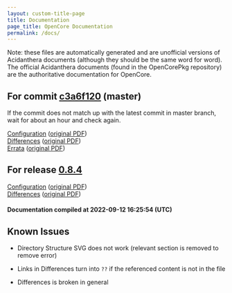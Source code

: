 ```yaml
---
layout: custom-title-page
title: Documentation
page_title: OpenCore Documentation
permalink: /docs/
---
```

Note: these files are automatically generated and are unofficial versions of Acidanthera documents (although they should be the same word for word). The official Acidanthera documents (found in the OpenCorePkg repository) are the authoritative documentation for OpenCore.

## For commit [c3a6f120](https://github.com/acidanthera/OpenCorePkg/tree/c3a6f1208a0cc879ffa3b110e2b9f9599b4c17a8) (master)

If the commit does not match up with the latest commit in master branch, wait for about an hour and check again.

[Configuration](latest/Configuration.html) ([original PDF](https://github.com/acidanthera/OpenCorePkg/blob/c3a6f1208a0cc879ffa3b110e2b9f9599b4c17a8/Docs/Configuration.pdf))
<br>
[Differences](latest/Differences.html) ([original PDF](https://github.com/acidanthera/OpenCorePkg/blob/c3a6f1208a0cc879ffa3b110e2b9f9599b4c17a8/Docs/Differences/Differences.pdf))
<br>
[Errata](latest/Errata.html) ([original PDF](https://github.com/acidanthera/OpenCorePkg/blob/c3a6f1208a0cc879ffa3b110e2b9f9599b4c17a8/Docs/Errata/Errata.pdf))

## For release [0.8.4](https://github.com/acidanthera/OpenCorePkg/tree/0.8.4)

[Configuration](release/Configuration.html) ([original PDF](https://github.com/acidanthera/OpenCorePkg/blob/0.8.4/Docs/Configuration.pdf))
<br>
[Differences](release/Differences.html) ([original PDF](https://github.com/acidanthera/OpenCorePkg/blob/0.8.4/Docs/Differences/Differences.pdf))

#### Documentation compiled at 2022-09-12 16:25:54 (UTC)

## Known Issues

* Directory Structure SVG does not work (relevant section is removed to remove error)

* Links in Differences turn into `??` if the referenced content is not in the file

* Differences is broken in general
